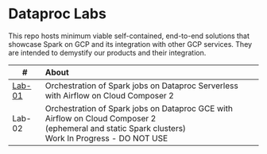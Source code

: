 # Dataproc Labs

This repo hosts minimum viable self-contained, end-to-end solutions that showcase Spark on GCP and its integration with other GCP services. They are intended to demystify our products and their integration.

| # | About | 
| -- | :--- |  
| [Lab-01](https://github.com/anagha-google/dataproc-labs/tree/main/1-dataproc-serverless-with-terraform) |  Orchestration of Spark jobs on Dataproc Serverless with Airflow on Cloud Composer 2 | 
| Lab-02|  Orchestration of Spark jobs on Dataproc GCE with Airflow on Cloud Composer 2 <br>(ephemeral and static Spark clusters) <br>Work In Progress - DO NOT USE| 



